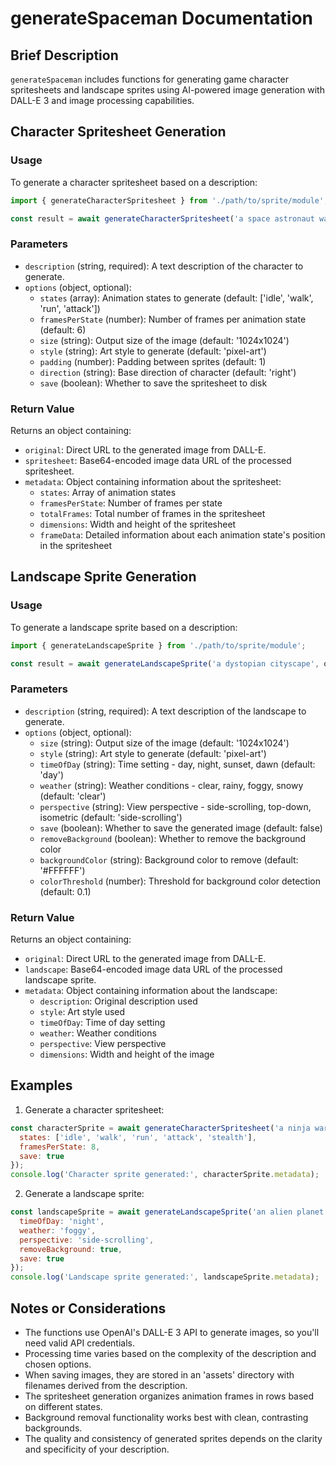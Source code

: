 # generateSpaceman Documentation

## Brief Description
`generateSpaceman` includes functions for generating game character spritesheets and landscape sprites using AI-powered image generation with DALL-E 3 and image processing capabilities.

## Character Spritesheet Generation

### Usage
To generate a character spritesheet based on a description:

```javascript
import { generateCharacterSpritesheet } from './path/to/sprite/module';

const result = await generateCharacterSpritesheet('a space astronaut warrior', options);
```

### Parameters
- `description` (string, required): A text description of the character to generate.
- `options` (object, optional):
  - `states` (array): Animation states to generate (default: ['idle', 'walk', 'run', 'attack'])
  - `framesPerState` (number): Number of frames per animation state (default: 6)
  - `size` (string): Output size of the image (default: '1024x1024')
  - `style` (string): Art style to generate (default: 'pixel-art')
  - `padding` (number): Padding between sprites (default: 1)
  - `direction` (string): Base direction of character (default: 'right')
  - `save` (boolean): Whether to save the spritesheet to disk

### Return Value
Returns an object containing:
- `original`: Direct URL to the generated image from DALL-E.
- `spritesheet`: Base64-encoded image data URL of the processed spritesheet.
- `metadata`: Object containing information about the spritesheet:
  - `states`: Array of animation states
  - `framesPerState`: Number of frames per state
  - `totalFrames`: Total number of frames in the spritesheet
  - `dimensions`: Width and height of the spritesheet
  - `frameData`: Detailed information about each animation state's position in the spritesheet

## Landscape Sprite Generation

### Usage
To generate a landscape sprite based on a description:

```javascript
import { generateLandscapeSprite } from './path/to/sprite/module';

const result = await generateLandscapeSprite('a dystopian cityscape', options);
```

### Parameters
- `description` (string, required): A text description of the landscape to generate.
- `options` (object, optional):
  - `size` (string): Output size of the image (default: '1024x1024')
  - `style` (string): Art style to generate (default: 'pixel-art')
  - `timeOfDay` (string): Time setting - day, night, sunset, dawn (default: 'day')
  - `weather` (string): Weather conditions - clear, rainy, foggy, snowy (default: 'clear')
  - `perspective` (string): View perspective - side-scrolling, top-down, isometric (default: 'side-scrolling')
  - `save` (boolean): Whether to save the generated image (default: false)
  - `removeBackground` (boolean): Whether to remove the background color
  - `backgroundColor` (string): Background color to remove (default: '#FFFFFF')
  - `colorThreshold` (number): Threshold for background color detection (default: 0.1)

### Return Value
Returns an object containing:
- `original`: Direct URL to the generated image from DALL-E.
- `landscape`: Base64-encoded image data URL of the processed landscape sprite.
- `metadata`: Object containing information about the landscape:
  - `description`: Original description used
  - `style`: Art style used
  - `timeOfDay`: Time of day setting
  - `weather`: Weather conditions
  - `perspective`: View perspective
  - `dimensions`: Width and height of the image

## Examples

1. Generate a character spritesheet:
```javascript
const characterSprite = await generateCharacterSpritesheet('a ninja warrior with stealth abilities', {
  states: ['idle', 'walk', 'run', 'attack', 'stealth'],
  framesPerState: 8,
  save: true
});
console.log('Character sprite generated:', characterSprite.metadata);
```

2. Generate a landscape sprite:
```javascript
const landscapeSprite = await generateLandscapeSprite('an alien planet with floating islands', {
  timeOfDay: 'night',
  weather: 'foggy',
  perspective: 'side-scrolling',
  removeBackground: true,
  save: true
});
console.log('Landscape sprite generated:', landscapeSprite.metadata);
```

## Notes or Considerations
- The functions use OpenAI's DALL-E 3 API to generate images, so you'll need valid API credentials.
- Processing time varies based on the complexity of the description and chosen options.
- When saving images, they are stored in an 'assets' directory with filenames derived from the description.
- The spritesheet generation organizes animation frames in rows based on different states.
- Background removal functionality works best with clean, contrasting backgrounds.
- The quality and consistency of generated sprites depends on the clarity and specificity of your description.
